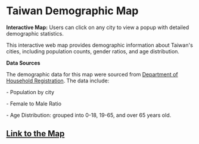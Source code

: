 <h1>Taiwan Demographic Map</h1>

<p><strong>Interactive Map:</strong> Users can click on any city to view a popup with detailed demographic statistics. </p>
<p> This interactive web map provides demographic information about Taiwan's cities, including population counts, gender ratios, and age distribution. </p>


<p><strong> Data Sources</strong> </p>
<p> The demographic data for this map were sourced from <a href="https://www.ris.gov.tw/app/portal/346">Department of Household Registration</a>. The data include: </p>
<p>- Population by city </p>
<p>- Female to Male Ratio </p>
<p>- Age Distribution: grouped into 0-18, 19-65, and over 65 years old. </p>

<h2> <a href="https://melchenn.github.io/Taiwan-Demographic-Map/"> Link to the Map </h2>



